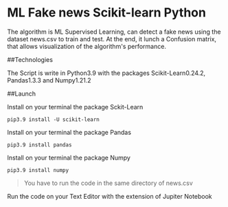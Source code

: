 # ML Fake news Scikit-learn Python

The algorithm is ML Supervised Learning, can detect a fake news using the dataset news.csv to train and test. At the end, it lunch a Confusion matrix, that allows visualization of the algorithm's performance.

##Technologies

The Script is write in Python3.9 with the packages Scikit-Learn0.24.2, Pandas1.3.3 and Numpy1.21.2

##Launch

Install on your terminal the package Sckit-Learn

`pip3.9 install -U scikit-learn`

Install on your terminal the package Pandas

`pip3.9 install pandas`

Install on your terminal the package Numpy

`pip3.9 install numpy`


> You have to run the code in the same directory of news.csv


Run the code on your Text Editor with the extension of Jupiter Notebook 